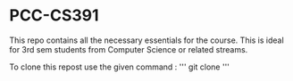 # PCC-CS391
This repo contains all the necessary essentials for the course. This is ideal for 3rd sem students from Computer Science or related streams.

To clone this repost use the given command :
'''
git clone
'''